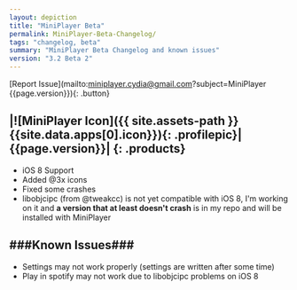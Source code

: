 ```yaml
---
layout: depiction
title: "MiniPlayer Beta"
permalink: MiniPlayer-Beta-Changelog/
tags: "changelog, beta"
summary: "MiniPlayer Beta Changelog and known issues"
version: "3.2 Beta 2"
---
```


[Report Issue](mailto:miniplayer.cydia@gmail.com?subject=MiniPlayer {{page.version}}){: .button}

|![MiniPlayer Icon]({{ site.assets-path }}{{site.data.apps[0].icon}}){: .profilepic}|{{page.version}}|
{: .products}
---------------

- iOS 8 Support
- Added @3x icons
- Fixed some crashes
- libobjcipc (from @tweakcc) is not yet compatible with iOS 8, I'm working on it and **a version that at least doesn't crash** is in my repo and will be installed with MiniPlayer

###Known Issues###
-----------

- Settings may not work properly (settings are written after some time)
- Play in spotify may not work due to libobjcipc problems on iOS 8
